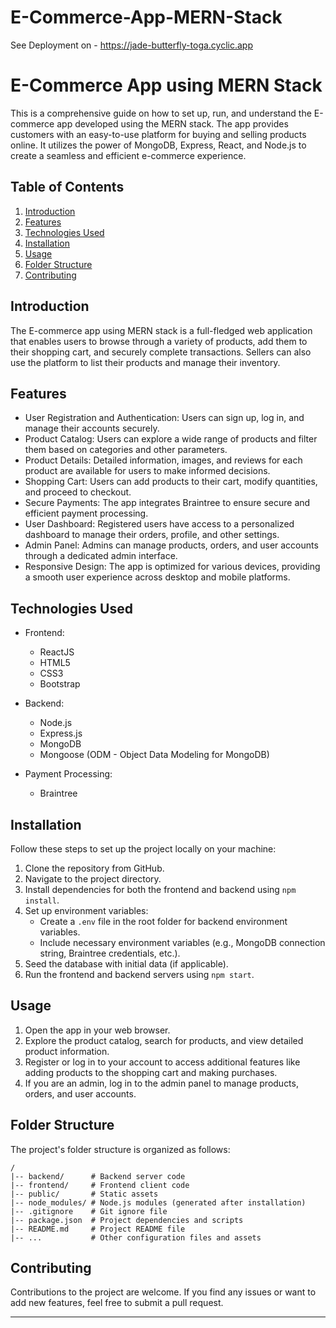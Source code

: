 # E-Commerce-App-MERN-Stack

See Deployment on - 
https://jade-butterfly-toga.cyclic.app

# E-Commerce App using MERN Stack

This is a comprehensive guide on how to set up, run, and understand the E-commerce app developed using the MERN stack. The app provides customers with an easy-to-use platform for buying and selling products online. It utilizes the power of MongoDB, Express, React, and Node.js to create a seamless and efficient e-commerce experience.

## Table of Contents

1. [Introduction](#introduction)
2. [Features](#features)
3. [Technologies Used](#technologies-used)
4. [Installation](#installation)
5. [Usage](#usage)
6. [Folder Structure](#folder-structure)
7. [Contributing](#contributing)


## Introduction

The E-commerce app using MERN stack is a full-fledged web application that enables users to browse through a variety of products, add them to their shopping cart, and securely complete transactions. Sellers can also use the platform to list their products and manage their inventory.

## Features

- User Registration and Authentication: Users can sign up, log in, and manage their accounts securely.
- Product Catalog: Users can explore a wide range of products and filter them based on categories and other parameters.
- Product Details: Detailed information, images, and reviews for each product are available for users to make informed decisions.
- Shopping Cart: Users can add products to their cart, modify quantities, and proceed to checkout.
- Secure Payments: The app integrates Braintree to ensure secure and efficient payment processing.
- User Dashboard: Registered users have access to a personalized dashboard to manage their orders, profile, and other settings.
- Admin Panel: Admins can manage products, orders, and user accounts through a dedicated admin interface.
- Responsive Design: The app is optimized for various devices, providing a smooth user experience across desktop and mobile platforms.

## Technologies Used

- Frontend:
  - ReactJS
  - HTML5
  - CSS3
  - Bootstrap

- Backend:
  - Node.js
  - Express.js
  - MongoDB
  - Mongoose (ODM - Object Data Modeling for MongoDB)

- Payment Processing:
  - Braintree

## Installation

Follow these steps to set up the project locally on your machine:

1. Clone the repository from GitHub.
2. Navigate to the project directory.
3. Install dependencies for both the frontend and backend using `npm install`.
4. Set up environment variables:
   - Create a `.env` file in the root folder for backend environment variables.
   - Include necessary environment variables (e.g., MongoDB connection string, Braintree credentials, etc.).
5. Seed the database with initial data (if applicable).
6. Run the frontend and backend servers using `npm start`.

## Usage

1. Open the app in your web browser.
2. Explore the product catalog, search for products, and view detailed product information.
3. Register or log in to your account to access additional features like adding products to the shopping cart and making purchases.
4. If you are an admin, log in to the admin panel to manage products, orders, and user accounts.

## Folder Structure

The project's folder structure is organized as follows:

```
/
|-- backend/      # Backend server code
|-- frontend/     # Frontend client code
|-- public/       # Static assets
|-- node_modules/ # Node.js modules (generated after installation)
|-- .gitignore    # Git ignore file
|-- package.json  # Project dependencies and scripts
|-- README.md     # Project README file
|-- ...           # Other configuration files and assets
```

## Contributing

Contributions to the project are welcome. If you find any issues or want to add new features, feel free to submit a pull request.

---


